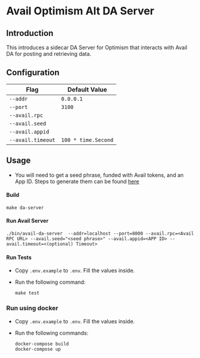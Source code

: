 # Avail Optimism Alt DA Server

## Introduction

This introduces a sidecar DA Server for Optimism that interacts with Avail DA for posting and retrieving data.

## Configuration

| Flag              | Default Value       |
| ----------------- | ------------------- |
| `--addr`          | `0.0.0.1`           |
| `--port`          | `3100`              |
| `--avail.rpc`     |                     |
| `--avail.seed`    |                     |
| `--avail.appid`   |                     |
| `--avail.timeout` | `100 * time.Second` |

## Usage

- You will need to get a seed phrase, funded with Avail tokens, and an App ID. Steps to generate them can be found [here](https://docs.availproject.org/docs/end-user-guide)

#### Build

```
make da-server
```

#### Run Avail Server

```
./bin/avail-da-server  --addr=localhost --port=8000 --avail.rpc=<Avail RPC URL> --avail.seed="<seed phrase>" --avail.appid=<APP ID> --avail.timeout=<(optional) Timeout>
```

#### Run Tests

- Copy `.env.example` to `.env`. Fill the values inside.

- Run the following command:
  ```
  make test
  ```

### Run using docker

- Copy `.env.example` to `.env`. Fill the values inside.

- Run the following commands:
  ```
  docker-compose build
  docker-compose up
  ```
